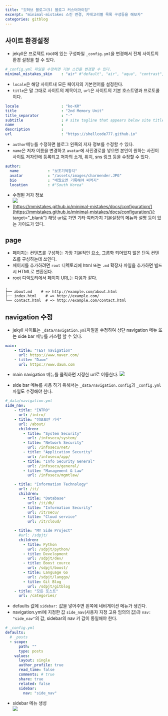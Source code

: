 ```yaml
---
title: "깃허브 블로그(5) 블로그 커스터마이징"
excerpt: "minimal-mistakes 스킨 변경, 카테고리별 목록 구성등을 해보자"
categories: gitblog
---
```

## 사이트 환경설정
- jekyll은 프로젝트 root에 있는 구성파일 `_config.yml`을 변경해서 전체 사이트의 환경 설정을 할 수 있다.  

```yml
#_config.yml 파일을 수정하면 기본 스킨을 변경할 수 있다.
minimal_mistakes_skin    : "air" #"default", "air", "aqua", "contrast", "dark", "dirt", "neon", "mint", "plum", "sunrise"
```  
- `locale`은 해당 사이트내 모든 페이지의 기본언어를 설정한다.
- `title`은 말 그대로 사이트의 제목이고, `url`은 사이트의 기본 호스트명과 프로토콜이다.  

```yml
locale                   : "ko-KR"
title                    : "2nd Memory Unit"
title_separator          : "-"
subtitle                 : # site tagline that appears below site title in masthead
name                     : 
description              : 
url                      : "https://shellcode777.github.io"
```
- `author`메뉴를 수정하면 블로그 왼쪽의 저자 정보를 수정할 수 있다.
- `name`은 저자 이름을 변경하고 `avatar`에 사진경로를 넣으면 본인이 원하는 사진이 사이트 저자란에 등록되고 저자의 소개, 위치, sns 링크 등을 수정할 수 있다.  

```yml
author:
  name             : "보조기억장치"
  avatar           : "/assets/images/charmender.JPG"
  bio              : "배웠으면 기록해야 써먹지"
  location         : #"South Korea" 
```
- 수정된 저자 정보  
[![]({{site.url}}/assets/images/gitblog/13author.png)]({{site.url}}/assets/images/gitblog/13author.png)
- [https://mmistakes.github.io/minimal-mistakes/docs/configuration/](https://mmistakes.github.io/minimal-mistakes/docs/configuration/){: target="_blank"} 해당 url로 가면 기타 여러가지 기본설정의 메뉴와 설명 등이 있는 가이드가 있다.

## page
- 페이지는 컨텐츠를 구성하는 가장 기본적인 요소, 그룹화 되어있지 않은 단독 컨텐츠를 구성하는데 쓰인다.
- 페이지를 추가하려면 `root` 디렉토리에 html 또는 `.md` 확장자 파일을 추가하면 빌드시 HTML로 변환된다.
- root 디렉토리에서 페이지 URL는 다음과 같다.  

```
.
├── about.md    # => http://example.com/about.html
├── index.html    # => http://example.com/
└── contact.html  # => http://example.com/contact.html
```  

## navigation 수정
- jekyll 사이트는 `_data/navigation.yml`파일을 수정하여 상단 navigation 메뉴 또는 side bar 메뉴를 커스텀 할 수 있다.  
  

```yml  
main:
    - title: "TEST navigation"
      url: https://www.naver.com/
    - title: "Daum"
      url: https://www.daum.com
```   
- main navigation 메뉴를 클릭하면 지정한 url로 이동한다.
[![]({{site.url}}/assets/images/gitblog/14mainnav.png)]({{site.url}}/assets/images/gitblog/14mainnav.png)  

- side bar 메뉴를 사용 하기 위해서는 `_data/navigation.config`과 `_config.yml`파일도 수정해야 한다.  

```yml
#_data/navigation.yml
side_nav:
    - title: "INTRO"
      url: /intro/
    - title: "정보보안 기사"
      url: /about/
      children:
        - title: "System Security"
          url: /infosecu/system/
        - title: "Network Security"
          url: /infosecu/net/
        - title: "Application Security"
          url: /infosecu/app/
        - title: "Info Security General"
          url: /infosecu/general/
        - title: "Management & Law"
          url: /infosecu/mgmtlaw/

    - title: "Information Technology"
      url: /it/
      children:
        - title: "Database"
          url: /it/db/
        - title: "Information Security"
          url: /it/secu/
        - title: "Cloud service"
          url: /it/cloud/

    - title: "MY Side Project"
      #url: /sdpjt/
      children: 
        - title: Python
          url: /sdpjt/python/
        - title: Development
          url: /sdpjt/dev/
        - title: Boost cource
          url: /sdpjt/boost/
        - title: Language Go
          url: /sdpjt/langgo/
        - title: Git Blog
          url: /sdpjt/gitblog
    - title: "모든 포스트"
      url: /categories/
```  
- defaults 값에 `sidebar:` 값을 넣어주면 왼쪽에 네비게이션 메뉴가 생긴다.
- navigation.yml에 지정한 값 `side_nav`(사용자 지정 고유 임의의 값)과 `nav: "side_nav"`의 값, sidebar의 nav 키 값이 동일해야 한다.  

```yml
# _config.yml
defaults:
  # _posts
  - scope:
      path: ""
      type: posts
    values:
      layout: single
      author_profile: true
      read_time: false
      comments: # true
      share: true
      related: false
      sidebar:
        nav: "side_nav"
```
- sidebar 메뉴 생성  
[![]({{site.url}}/assets/images/gitblog/15sidebar.png)]({{site.url}}/assets/images/gitblog/15sidebar.png)  

